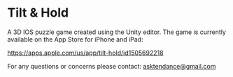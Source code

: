 # Tilt & Hold 
A 3D IOS puzzle game created using the Unity editor. The game is currently available on the App Store for iPhone and iPad:

https://apps.apple.com/us/app/tilt-hold/id1505692218

For any questions or concerns please contact: asktendance@gmail.com

